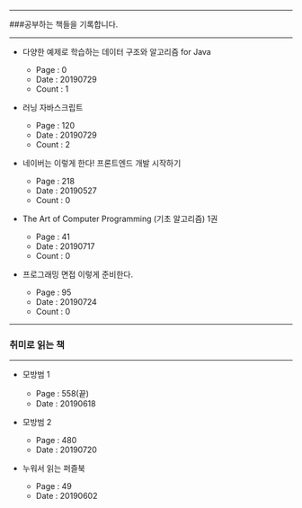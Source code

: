 * * *
###공부하는 책들을 기록합니다.
* * *
- 다양한 예제로 학습하는 데이터 구조와 알고리즘 for Java
  - Page : 0
  - Date : 20190729
  - Count : 1

- 러닝 자바스크립트
  - Page : 120
  - Date : 20190729
  - Count : 2

- 네이버는 이렇게 한다! 프론트엔드 개발 시작하기
  - Page : 218
  - Date : 20190527
  - Count : 0

- The Art of Computer Programming (기초 알고리즘) 1권
  - Page : 41
  - Date : 20190717
  - Count : 0  

- 프로그래밍 면접 이렇게 준비한다.
  - Page : 95
  - Date : 20190724
  - Count : 0
* * *
### 취미로 읽는 책
* * *
- 모방범 1
  - Page : 558(끝)
  - Date : 20190618
- 모방범 2
  - Page : 480 
  - Date : 20190720

- 누워서 읽는 퍼즐북
  - Page : 49
  - Date : 20190602
